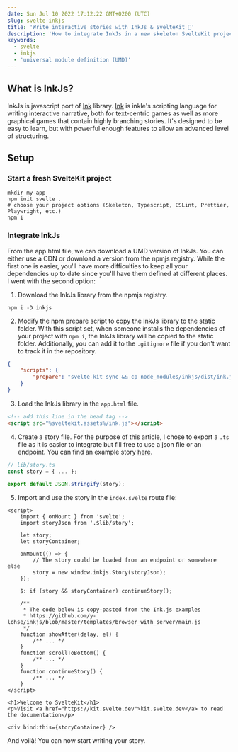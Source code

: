 ```yaml
---
date: Sun Jul 10 2022 17:12:22 GMT+0200 (UTC)
slug: svelte-inkjs
title: 'Write interactive stories with InkJs & SvelteKit 🎢'
description: 'How to integrate InkJs in a new skeleton SvelteKit project: a fast and easy way to start an interactive narrative based story website.'
keywords:
  - svelte
  - inkjs
  - 'universal module definition (UMD)'
---
```


## What is InkJs?

InkJs is javascript port of [Ink](https://github.com/y-lohse/inkjs) library. [Ink](https://github.com/inkle/ink) is inkle's scripting language for writing interactive narrative, both for text-centric games as well as more graphical games that contain highly branching stories. It's designed to be easy to learn, but with powerful enough features to allow an advanced level of structuring.

## Setup

### Start a fresh SvelteKit project

```shell
mkdir my-app
npm init svelte .
# choose your project options (Skeleton, Typescript, ESLint, Prettier, Playwright, etc.)
npm i
```

### Integrate InkJs

From the app.html file, we can download a UMD version of InkJs. You can either use a CDN or download a version from the npmjs registry. While the first one is easier, you'll have more difficulties to keep all your dependencies up to date since you'll have them defined at different places. I went with the second option:

1. Download the InkJs library from the npmjs registry.

```shell
npm i -D inkjs
```

2. Modify the npm prepare script to copy the InkJs library to the static folder. With this script set, when someone installs the dependencies of your project with `npm i`, the InkJs library will be copied to the static folder. Additionally, you can add it to the `.gitignore` file if you don't want to track it in the repository.

```json
{
	"scripts": {
		"prepare": "svelte-kit sync && cp node_modules/inkjs/dist/ink.js ./static/ink.js"
	}
}
```

3. Load the InkJs library in the `app.html` file.

```html
<!-- add this line in the head tag -->
<script src="%sveltekit.assets%/ink.js"></script>
```

4. Create a story file. For the purpose of this article, I chose to export a `.ts` file as it is easier to integrate but fill free to use a json file or an endpoint. You can find an example story [here](https://github.com/y-lohse/inkjs/blob/master/templates/browser_serverless/story.js).

```typescript
// lib/story.ts
const story = { ... };

export default JSON.stringify(story);
```

5. Import and use the story in the `index.svelte` route file:

```svelte
<script>
	import { onMount } from 'svelte';
	import storyJson from '.$lib/story';

	let story;
	let storyContainer;

	onMount(() => {
		// The story could be loaded from an endpoint or somewhere else
		story = new window.inkjs.Story(storyJson);
	});

	$: if (story && storyContainer) continueStory();

	/**
	 * The code below is copy-pasted from the Ink.js examples
	 * https://github.com/y-lohse/inkjs/blob/master/templates/browser_with_server/main.js
	 */
	function showAfter(delay, el) {
		/** ... */
	}
	function scrollToBottom() {
		/** ... */
	}
	function continueStory() {
		/** ... */
	}
</script>

<h1>Welcome to SvelteKit</h1>
<p>Visit <a href="https://kit.svelte.dev">kit.svelte.dev</a> to read the documentation</p>

<div bind:this={storyContainer} />
```

And voilà! You can now start writing your story.

